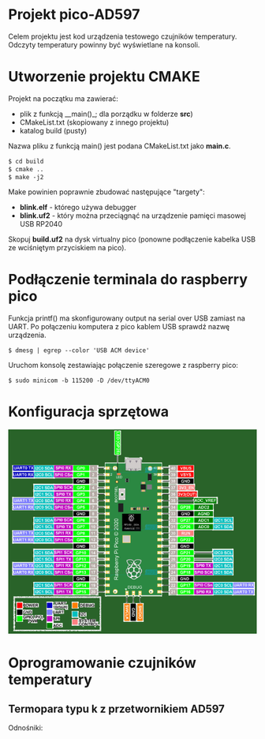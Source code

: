 # Projekt pico-AD597

Celem projektu jest kod urządzenia testowego czujników temperatury.
Odczyty temperatury powinny być wyświetlane na konsoli.

# Utworzenie projektu CMAKE
Projekt na początku ma zawierać:
* plik z funkcją __main()_; dla porządku w folderze __src__)
* CMakeList.txt (skopiowany z innego projektu)
* katalog build (pusty)

Nazwa pliku z funkcją main() jest podana CMakeList.txt jako __main.c__.

```
$ cd build
$ cmake ..
$ make -j2
```

Make powinien poprawnie zbudować następujące "targety":
* __blink.elf__ - którego używa debugger
* __blink.uf2__ - który można przeciągnąć na urządzenie pamięci masowej USB RP2040

Skopuj __build.uf2__ na dysk virtualny pico (ponowne podłączenie kabelka USB ze wciśniętym przyciskiem na pico).

# Podłączenie terminala do raspberry pico 
Funkcja printf() ma skonfigurowany output na serial over USB zamiast na UART.
Po połączeniu komputera z pico kablem USB sprawdź nazwę urządzenia.
```
$ dmesg | egrep --color 'USB ACM device'
```
Uruchom konsolę zestawiając połączenie szeregowe z raspberry pico:
```
$ sudo minicom -b 115200 -D /dev/ttyACM0
```

# Konfiguracja sprzętowa
![Raspberry-pico pins layout](./pictures/raspberry-pico-layout.png)


# Oprogramowanie czujników temperatury

## Termopara typu k z przetwornikiem AD597





Odnośniki:
